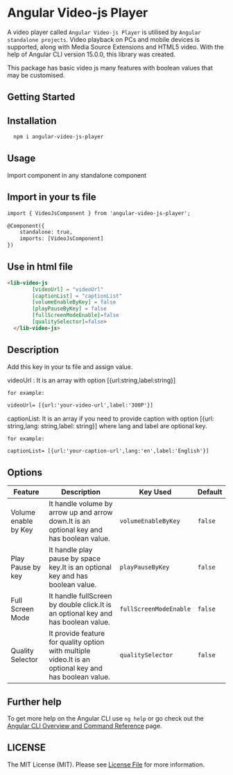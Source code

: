 # Angular Video-js Player

A video player called ```Angular Video-js Player``` is utilised by ```Angular standalone projects```. Video playback on PCs and mobile devices is supported, along with Media Source Extensions and HTML5 video. With the help of Angular CLI version 15.0.0, this library was created.

This package has basic video js many features with boolean values that may be customised.

## Getting Started

## Installation

```html
  npm i angular-video-js-player
```

## Usage

Import component in any standalone component

## Import in your ts file

```html
import { VideoJsComponent } from 'angular-video-js-player';

@Component({
    standalone: true,
    imports: [VideoJsComponent]
})
```

## Use in html file

```html
<lib-video-js
        [videoUrl] = "videoUrl"
        [captionList] = "captionList"
        [volumeEnableByKey] = false
        [playPauseByKey] = false
        [fullScreenModeEnable]=false
        [qualitySelector]=false>
  </lib-video-js>
```

## Description

Add this key in your ts file and assign value.

videoUrl : It is an array with option [{url:string,label:string}]

```for example:```
```html
videoUrl= [{url:'your-video-url',label:'300P'}]
```

captionList: It is an array if you need to provide caption with option [{url: string,lang: string,label: string}] where lang and label are optional key.

```for example:```
```html
captionList= [{url:'your-caption-url',lang:'en',label:'English'}]
```

## Options
 <table>
    <thead>
      <tr>
        <th>Feature</th>
        <th>Description</th>
        <th>Key Used</th>
        <th>Default</th>
      </tr>
    </thead>
    <tbody>
        <tr>
            <td>Volume enable by Key </td>
            <td>It handle volume by arrow up and arrow down.It is an optional key and has boolean value.</td>
            <td><code>volumeEnableByKey</code></td>
            <td><code>false</code></td>
        </tr>
        <tr>
            <td>Play Pause by key</td>
            <td>It handle play pause by space key.It is an optional key and has boolean value.</td>
            <td><code>playPauseByKey</code></td>
            <td><code>false</code></td>
        </tr>
         <tr>
            <td>Full Screen Mode</td>
            <td>It handle fullScreen by double click.It is an optional key and has boolean value.</td>
            <td><code>fullScreenModeEnable</code></td>
            <td><code>false</code></td>
        </tr>
         <tr>
            <td>Quality Selector</td>
            <td>It provide feature for quality option with multiple video.It is an optional key and has boolean value.</td>
            <td><code>qualitySelector</code></td>
            <td><code>false</code></td>
        </tr>
    </tbody>
  </table>

## Further help

To get more help on the Angular CLI use `ng help` or go check out the [Angular CLI Overview and Command Reference](https://angular.io/cli) page.

## LICENSE

The MIT License (MIT). Please see [License File](https://github.com/vc-nishtha/video-js/blob/main/LICENSE) for more information.
